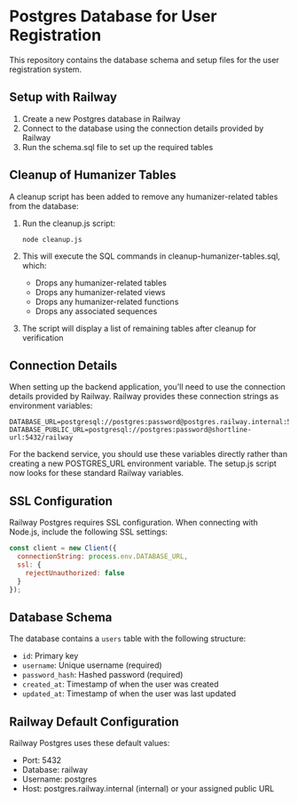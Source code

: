 # Postgres Database for User Registration

This repository contains the database schema and setup files for the user registration system.

## Setup with Railway

1. Create a new Postgres database in Railway
2. Connect to the database using the connection details provided by Railway
3. Run the schema.sql file to set up the required tables

## Cleanup of Humanizer Tables

A cleanup script has been added to remove any humanizer-related tables from the database:

1. Run the cleanup.js script:
   ```
   node cleanup.js
   ```

2. This will execute the SQL commands in cleanup-humanizer-tables.sql, which:
   - Drops any humanizer-related tables
   - Drops any humanizer-related views
   - Drops any humanizer-related functions
   - Drops any associated sequences

3. The script will display a list of remaining tables after cleanup for verification

## Connection Details

When setting up the backend application, you'll need to use the connection details provided by Railway. Railway provides these connection strings as environment variables:

```
DATABASE_URL=postgresql://postgres:password@postgres.railway.internal:5432/railway
DATABASE_PUBLIC_URL=postgresql://postgres:password@shortline-url:5432/railway
```

For the backend service, you should use these variables directly rather than creating a new POSTGRES_URL environment variable. The setup.js script now looks for these standard Railway variables.

## SSL Configuration

Railway Postgres requires SSL configuration. When connecting with Node.js, include the following SSL settings:

```javascript
const client = new Client({
  connectionString: process.env.DATABASE_URL,
  ssl: {
    rejectUnauthorized: false 
  }
});
```

## Database Schema

The database contains a `users` table with the following structure:

- `id`: Primary key
- `username`: Unique username (required)
- `password_hash`: Hashed password (required)
- `created_at`: Timestamp of when the user was created
- `updated_at`: Timestamp of when the user was last updated

## Railway Default Configuration

Railway Postgres uses these default values:
- Port: 5432
- Database: railway
- Username: postgres
- Host: postgres.railway.internal (internal) or your assigned public URL
